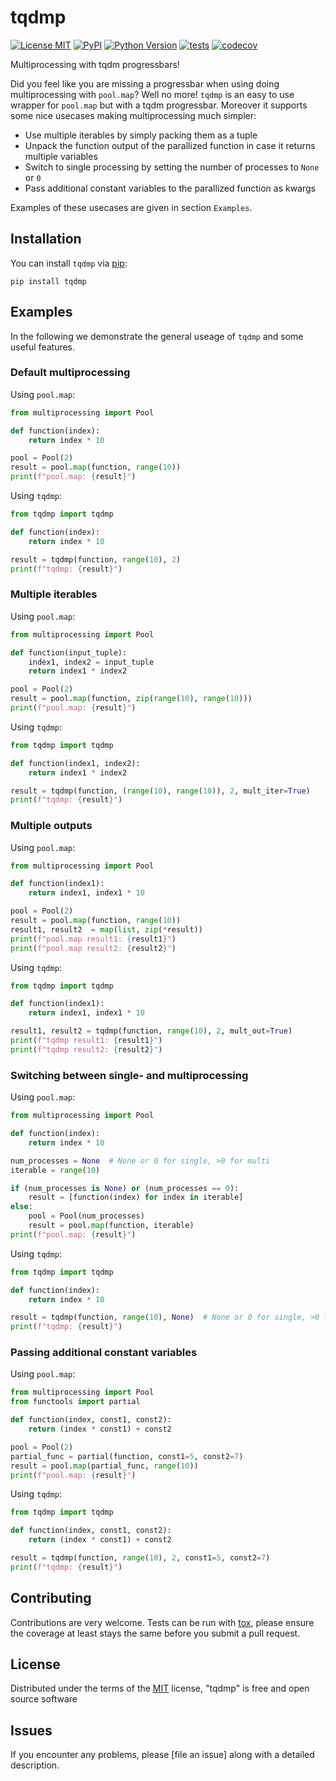 # tqdmp

[![License MIT](https://img.shields.io/pypi/l/tqdmp.svg?color=green)](https://github.com/Karol-G/tqdmp/raw/main/LICENSE)
[![PyPI](https://img.shields.io/pypi/v/tqdmp.svg?color=green)](https://pypi.org/project/tqdmp)
[![Python Version](https://img.shields.io/pypi/pyversions/tqdmp.svg?color=green)](https://python.org)
[![tests](https://github.com/Karol-G/tqdmp/workflows/tests/badge.svg)](https://github.com/Karol-G/tqdmp/actions)
[![codecov](https://codecov.io/gh/Karol-G/tqdmp/branch/main/graph/badge.svg)](https://codecov.io/gh/Karol-G/tqdmp)

Multiprocessing with tqdm progressbars!

Did you feel like you are missing a progressbar when using doing multiprocessing with `pool.map`? Well no more! `tqdmp` is an easy to use wrapper for `pool.map` but with a tqdm progressbar. Moreover it supports some nice usecases making multiprocessing much simpler:

- Use multiple iterables by simply packing them as a tuple
- Unpack the function output of the parallized function in case it returns multiple variables
- Switch to single processing by setting the number of processes to `None` or `0`
- Pass additional constant variables to the parallized function as kwargs 

Examples of these usecases are given in section `Examples`.

## Installation

You can install `tqdmp` via [pip](https://pypi.org/project/tqdmp/):

    pip install tqdmp

## Examples

In the following we demonstrate the general useage of `tqdmp` and some useful features.

### Default multiprocessing
Using `pool.map`:
```python
from multiprocessing import Pool

def function(index):
    return index * 10

pool = Pool(2)
result = pool.map(function, range(10))
print(f"pool.map: {result}")
```

Using `tqdmp`:
```python
from tqdmp import tqdmp

def function(index):
    return index * 10

result = tqdmp(function, range(10), 2)
print(f"tqdmp: {result}")
```

### Multiple iterables
Using `pool.map`:
```python
from multiprocessing import Pool

def function(input_tuple):
    index1, index2 = input_tuple
    return index1 * index2

pool = Pool(2)
result = pool.map(function, zip(range(10), range(10)))
print(f"pool.map: {result}")
```

Using `tqdmp`:
```python
from tqdmp import tqdmp

def function(index1, index2):
    return index1 * index2

result = tqdmp(function, (range(10), range(10)), 2, mult_iter=True)
print(f"tqdmp: {result}")
```

### Multiple outputs
Using `pool.map`:
```python
from multiprocessing import Pool

def function(index1):
    return index1, index1 * 10

pool = Pool(2)
result = pool.map(function, range(10))
result1, result2  = map(list, zip(*result))
print(f"pool.map result1: {result1}")
print(f"pool.map result2: {result2}")
```

Using `tqdmp`:
```python
from tqdmp import tqdmp

def function(index1):
    return index1, index1 * 10

result1, result2 = tqdmp(function, range(10), 2, mult_out=True)
print(f"tqdmp result1: {result1}")
print(f"tqdmp result2: {result2}")
```

### Switching between single- and multiprocessing
Using `pool.map`:
```python
from multiprocessing import Pool

def function(index):
    return index * 10

num_processes = None  # None or 0 for single, >0 for multi
iterable = range(10)

if (num_processes is None) or (num_processes == 0):
    result = [function(index) for index in iterable]
else:
    pool = Pool(num_processes)
    result = pool.map(function, iterable)
print(f"pool.map: {result}")
```

Using `tqdmp`:
```python
from tqdmp import tqdmp

def function(index):
    return index * 10

result = tqdmp(function, range(10), None)  # None or 0 for single, >0 for multi
print(f"tqdmp: {result}")
```

### Passing additional constant variables
Using `pool.map`:
```python
from multiprocessing import Pool
from functools import partial

def function(index, const1, const2):
    return (index * const1) + const2

pool = Pool(2)
partial_func = partial(function, const1=5, const2=7)
result = pool.map(partial_func, range(10))
print(f"pool.map: {result}")
```

Using `tqdmp`:
```python
from tqdmp import tqdmp

def function(index, const1, const2):
    return (index * const1) + const2

result = tqdmp(function, range(10), 2, const1=5, const2=7)
print(f"tqdmp: {result}")
```

## Contributing

Contributions are very welcome. Tests can be run with [tox], please ensure
the coverage at least stays the same before you submit a pull request.

## License

Distributed under the terms of the [MIT] license,
"tqdmp" is free and open source software

## Issues

If you encounter any problems, please [file an issue] along with a detailed description.

[Cookiecutter]: https://github.com/audreyr/cookiecutter
[MIT]: http://opensource.org/licenses/MIT
[BSD-3]: http://opensource.org/licenses/BSD-3-Clause
[GNU GPL v3.0]: http://www.gnu.org/licenses/gpl-3.0.txt
[GNU LGPL v3.0]: http://www.gnu.org/licenses/lgpl-3.0.txt
[Apache Software License 2.0]: http://www.apache.org/licenses/LICENSE-2.0
[Mozilla Public License 2.0]: https://www.mozilla.org/media/MPL/2.0/index.txt

[tox]: https://tox.readthedocs.io/en/latest/
[pip]: https://pypi.org/project/pip/
[PyPI]: https://pypi.org/
